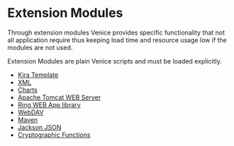 # Extension Modules

Through extension modules Venice provides specific functionality
that not all application require thus keeping load time and 
resource usage low if the modules are not used.

Extension Modules are plain Venice scripts and must be loaded 
explicitly.

* [Kira Template](ext-kira.md)
* [XML](ext-xml.md)
* [Charts](ext-charts.md)
* [Apache Tomcat WEB Server](ext-tomcat.md)
* [Ring WEB App library](ext-ring.md)
* [WebDAV](ext-webdav.md)
* [Maven](ext-maven.md)
* [Jackson JSON](ext-jackson.md)
* [Cryptographic Functions](ext-crypt.md)

